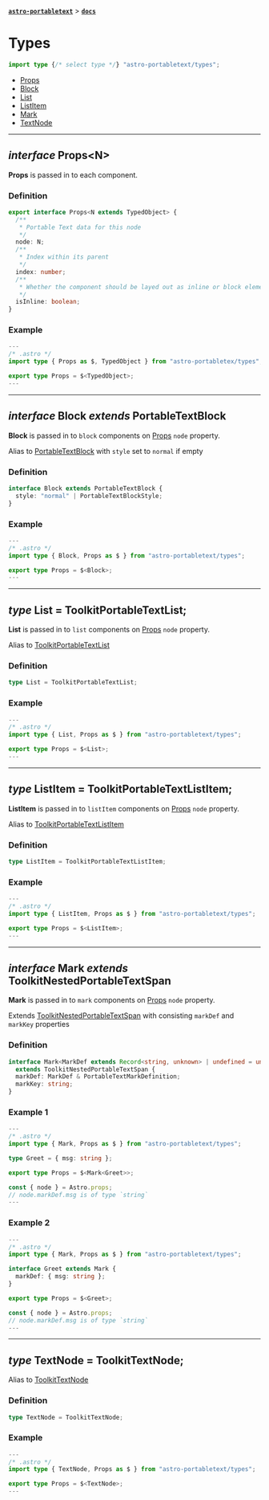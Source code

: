 [**`astro-portabletext`**](../README.md) > [**`docs`**](README.md)

# Types

```ts
import type {/* select type */} "astro-portabletext/types";
```

- [Props](#interface-propsn)
- [Block](#interface-block-extends-portabletextblock)
- [List](#type-list--toolkitportabletextlist)
- [ListItem](#type-listitem--toolkitportabletextlistitem)
- [Mark](#interface-mark-extends-toolkitnestedportabletextspan)
- [TextNode](#type-textnode--toolkittextnode)

---

## _interface_ Props\<N\>

**Props** is passed in to each component.

### Definition

```ts
export interface Props<N extends TypedObject> {
  /**
   * Portable Text data for this node
   */
  node: N;
  /**
   * Index within its parent
   */
  index: number;
  /**
   * Whether the component should be layed out as inline or block element
   */
  isInline: boolean;
}
```

### Example

```ts
---
/* .astro */
import type { Props as $, TypedObject } from "astro-portabletex/types";

export type Props = $<TypedObject>;
---
```

---

## _interface_ Block _extends_ PortableTextBlock

**Block** is passed in to `block` components on [Props](#interface-propsn) `node` property.

Alias to [PortableTextBlock](https://portabletext.github.io/types/interfaces/PortableTextBlock.html) with `style` set to `normal` if empty

### Definition

```ts
interface Block extends PortableTextBlock {
  style: "normal" | PortableTextBlockStyle;
}
```

### Example

```ts
---
/* .astro */
import type { Block, Props as $ } from "astro-portabletext/types";

export type Props = $<Block>;
---
```

---

## _type_ List = ToolkitPortableTextList;

**List** is passed in to `list` components on [Props](#interface-propsn) `node` property.

Alias to [ToolkitPortableTextList](https://portabletext.github.io/toolkit/types/ToolkitPortableTextList.html)

### Definition

```ts
type List = ToolkitPortableTextList;
```

### Example

```ts
---
/* .astro */
import type { List, Props as $ } from "astro-portabletext/types";

export type Props = $<List>;
---
```

---

## _type_ ListItem = ToolkitPortableTextListItem;

**ListItem** is passed in to `listItem` components on [Props](#interface-propsn) `node` property.

Alias to [ToolkitPortableTextListItem](https://portabletext.github.io/toolkit/interfaces/ToolkitPortableTextListItem.html)

### Definition

```ts
type ListItem = ToolkitPortableTextListItem;
```

### Example

```ts
---
/* .astro */
import type { ListItem, Props as $ } from "astro-portabletext/types";

export type Props = $<ListItem>;
---
```

---

## _interface_ Mark _extends_ ToolkitNestedPortableTextSpan

**Mark** is passed in to `mark` components on [Props](#interface-propsn) `node` property.

Extends [ToolkitNestedPortableTextSpan](https://portabletext.github.io/toolkit/interfaces/ToolkitNestedPortableTextSpan.html) with consisting `markDef` and `markKey` properties

### Definition

```ts
interface Mark<MarkDef extends Record<string, unknown> | undefined = undefined>
  extends ToolkitNestedPortableTextSpan {
  markDef: MarkDef & PortableTextMarkDefinition;
  markKey: string;
}
```

### Example 1

```ts
---
/* .astro */
import type { Mark, Props as $ } from "astro-portabletext/types";

type Greet = { msg: string };

export type Props = $<Mark<Greet>>;

const { node } = Astro.props;
// node.markDef.msg is of type `string`
---
```

### Example 2

```ts
---
/* .astro */
import type { Mark, Props as $ } from "astro-portabletext/types";

interface Greet extends Mark {
  markDef: { msg: string };
}

export type Props = $<Greet>;

const { node } = Astro.props;
// node.markDef.msg is of type `string`
---
```

---

## _type_ TextNode = ToolkitTextNode;

Alias to [ToolkitTextNode](https://portabletext.github.io/toolkit/interfaces/ToolkitTextNode.html)

### Definition

```ts
type TextNode = ToolkitTextNode;
```

### Example

```ts
---
/* .astro */
import type { TextNode, Props as $ } from "astro-portabletext/types";

export type Props = $<TextNode>;
---
```
